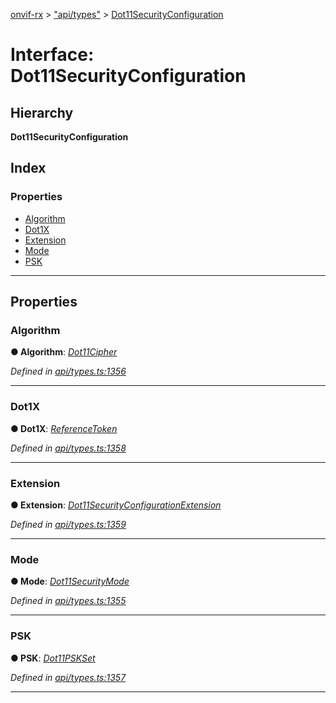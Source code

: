 [onvif-rx](../README.md) > ["api/types"](../modules/_api_types_.md) > [Dot11SecurityConfiguration](../interfaces/_api_types_.dot11securityconfiguration.md)

# Interface: Dot11SecurityConfiguration

## Hierarchy

**Dot11SecurityConfiguration**

## Index

### Properties

* [Algorithm](_api_types_.dot11securityconfiguration.md#algorithm)
* [Dot1X](_api_types_.dot11securityconfiguration.md#dot1x)
* [Extension](_api_types_.dot11securityconfiguration.md#extension)
* [Mode](_api_types_.dot11securityconfiguration.md#mode)
* [PSK](_api_types_.dot11securityconfiguration.md#psk)

---

## Properties

<a id="algorithm"></a>

###  Algorithm

**● Algorithm**: *[Dot11Cipher](../enums/_api_types_.dot11cipher.md)*

*Defined in [api/types.ts:1356](https://github.com/patrickmichalina/onvif-rx/blob/1596479/src/api/types.ts#L1356)*

___
<a id="dot1x"></a>

###  Dot1X

**● Dot1X**: *[ReferenceToken](../modules/_api_types_.md#referencetoken)*

*Defined in [api/types.ts:1358](https://github.com/patrickmichalina/onvif-rx/blob/1596479/src/api/types.ts#L1358)*

___
<a id="extension"></a>

###  Extension

**● Extension**: *[Dot11SecurityConfigurationExtension](_api_types_.dot11securityconfigurationextension.md)*

*Defined in [api/types.ts:1359](https://github.com/patrickmichalina/onvif-rx/blob/1596479/src/api/types.ts#L1359)*

___
<a id="mode"></a>

###  Mode

**● Mode**: *[Dot11SecurityMode](../enums/_api_types_.dot11securitymode.md)*

*Defined in [api/types.ts:1355](https://github.com/patrickmichalina/onvif-rx/blob/1596479/src/api/types.ts#L1355)*

___
<a id="psk"></a>

###  PSK

**● PSK**: *[Dot11PSKSet](_api_types_.dot11pskset.md)*

*Defined in [api/types.ts:1357](https://github.com/patrickmichalina/onvif-rx/blob/1596479/src/api/types.ts#L1357)*

___

